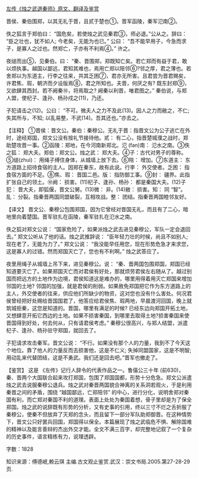 [左传《烛之武退秦师》原文、翻译及鉴赏](https://www.vrrw.net/wx/13993.html)

晋侯、秦伯围郑，以其无礼于晋，且贰于楚也①。晋军函陵，秦军氾南②。

佚之狐言于郑伯曰： “国危矣，若使烛之武见秦君③，师必退。”公从之。辞曰： “臣之壮也，犹不如人; 今老矣，无能为也已。” 公曰： “吾不能早用子，今急而求子，是寡人之过也。然郑亡，子亦有不利焉④。” 许之。

夜缒而出⑤，见秦伯。曰： “秦、晋围郑，郑既知亡矣。若亡郑而有益于君，敢以烦执事。越国以鄙远，君知其难也，焉用亡郑以陪邻⑥?邻之厚，君之薄也。若舍郑以为东道主，行李之往来，共其乏困⑦，君亦无所害。且君尝为晋君赐矣，许君焦、瑕，朝济而夕设版焉⑧，君之所知也。夫晋，何厌之有? 既东封郑⑨，又欲肆其西封。若不阙秦⑩，将焉取之? 阙秦以利晋，唯君图之。” 秦伯说，与郑人盟，使杞子、逢孙、杨孙戍之(11)，乃还。

子犯请击之(12)。公曰： “不可。微夫人之力不及此(13)。因人之力而敝之，不仁; 失其所与，不知; 以乱易整，不武(14)。吾其还也。”亦去之。

【注释】 ①晋侯：晋文公。秦伯：秦穆公。无礼于晋：指晋文公为公子逃亡在外时，途经郑国，郑文公没有按礼节接待他。贰： 有二心，指晋楚城濮之战时，郑助楚攻晋一事。②函陵：郑地，在今河南新郑北。氾 (fan)南： 氾水之南。③佚之狐： 郑大夫。郑伯：郑文公。烛之武： 郑大夫。④子：古代对男子的尊称。⑤缒(zhui)： 用绳子缚住身体，从城墙上放下去。⑥陪： 增加。⑦东道主： 东方道路上招待食宿的主人。因郑在秦东，故有此说。行李： 外交使者。乏困： 指食宿方面的不足。⑧焦、瑕： 晋国二邑。版： 指防御工事。⑨封： 疆界。此指扩张自己的领土。⑩阙： 损害。(11)杞子、逢孙、杨孙： 都是秦国大夫。(12)子犯： 晋大夫，即狐偃，晋文公舅。(13)微： 非。(14)敝： 损害。知： 同 “智”。乱： 分裂。指秦晋两国同盟破裂，互相攻战。整： 团结。指秦晋两国睦邻友好。



【译文】 晋文公、秦穆公包围郑国，因为它曾经对晋国无礼，而且有了二心，暗地里向着楚国。晋军驻扎在函陵，秦军驻扎在氾水之南。

佚之狐对郑文公说： “国家危险了，如果派烛之武去进见秦穆公，军队一定会退回去。” 郑文公听从了他的话。烛之武推辞说： “臣年轻力壮的时候，尚且不如别人; 现在老了，无能为力了。” 郑文公说： “我没能早任用您，现在形势危急才来求您，这是寡人的过错。然而郑国灭亡了，您也有不利啊。” 烛之武答应了。

夜里用绳子从城墙上吊下来，进见秦穆公。说： “秦、晋两国包围郑国，郑国已经知道要灭亡了。如果郑国灭亡而对君侯有好处，那就烦劳君侯左右随从了。越过别国而把远方的土地作为边境，君侯知道这是难办的，哪里用得着用灭亡郑国来增加邻国的土地? 邻国的加强，就是君侯的削弱。如果赦免郑国把它作为东方道路上的主人，外交使者的往来，供应他们所缺少的物资，这对您也没有什么害处。何况君侯曾经把好处赐给晋国国君了，他答应给君侯焦、瑕两地，早晨渡河回国，晚上就筑城拒秦，这您是知道的。晋国，哪里有满足的时候? 已经东边向郑国开拓土地，又想肆意开拓它西边的土地。如果不损害秦国，到哪里去取得土地?损害秦国来使晋国得到好处，何去何从，只有请君侯考虑。” 秦穆公很高兴，与郑人结盟，派遣杞子、逢孙、杨孙驻守郑国，就回去了。

子犯请求攻击秦军。晋文公说： “不行。如果没有那个人的力量，我到不了今天这个地位。靠了他人的力量反而去损害他，这是不仁义; 失掉同盟国家，这是不明智; 用动乱来代替团结，这是不勇武。我们还是回去吧。”晋军也撤走了。

【鉴赏】 这是 《左传》记行人辞令的代表作品之一。鲁僖公三十年 (前630)，秦、晋两个大国联合起来攻打郑国，包围了郑国国都，形势十分危急。郑文公派遣烛之武去说服秦穆公退兵。烛之武对秦晋两国貌合神离的关系洞若观火，于是利用秦晋之间的矛盾，围绕 “越国鄙远，亡郑陪邻” 的中心，进行分化，说明舍郑对秦国有利，而亡郑对秦国不利的道理。表面上处处为秦国着想，骨子里却是为了保全郑国。烛之武的说辞既有形势的分析，又有史事的引用，终以三寸不烂之舌折服了秦穆公，使秦不但放弃了灭郑的念头，而且留下一部分军队助郑御晋。在这种情势下，晋文公只好罢兵回国，郑国得以保全。本篇展现了烛之武临危不惧、解除国难的精神以及能言善辩的杰出外交才能。全文不满三百字，却完整地记叙了一个复杂的历史事件，语言精练有力，说理透辟。

字数：1828

知识来源：傅德岷,赖云琪 主编.古文观止鉴赏.武汉：崇文书局.2005.第27-28-29页.

